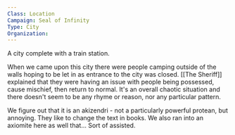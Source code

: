 ```yaml
---
Class: Location
Campaign: Seal of Infinity
Type: City
Organization:
---
```

A city complete with a train station.

When we came upon this city there were people camping outside of the walls hoping to be let in as entrance to the city was closed. [[The Sheriff]] explained that they were having an issue with people being possessed, cause mischief, then return to normal. It's an overall chaotic situation and there doesn't seem to be any rhyme or reason, nor any particular pattern.

We figure out that it is an akizendri - not a particularly powerful protean, but annoying. They like to change the text in books. We also ran into an axiomite here as well that... Sort of assisted.